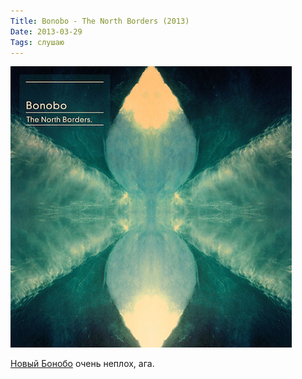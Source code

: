 ```yaml
---
Title: Bonobo - The North Borders (2013)
Date: 2013-03-29
Tags: слушаю
---
```


![bonobo-the-north-borders.jpg](images/bonobo-the-north-borders.jpg)

[Новый Бонобо](https://itunes.apple.com/ru/album/the-north-borders/id611171778) очень неплох, ага.